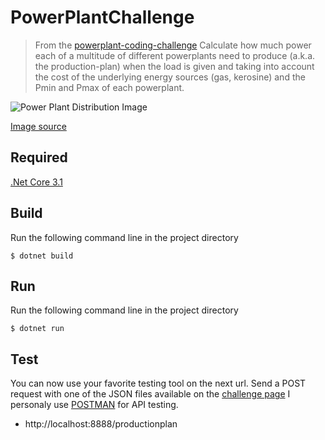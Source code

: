# PowerPlantChallenge
> From the [powerplant-coding-challenge](https://github.com/gem-spaas/powerplant-coding-challenge) Calculate how much power each of a multitude of different powerplants need to produce (a.k.a. the production-plan) when the load is given and taking into account the cost of the underlying energy sources (gas, kerosine) and the Pmin and Pmax of each powerplant.

<img src="https://www.next-kraftwerke.be/wp-content/uploads/2016/03/virtuele-energiecentrale.png" title="Power Plant Distribution" alt="Power Plant Distribution Image">

[Image source](https://www.next-kraftwerke.be/en/technology/next-pool/)

## Required
[.Net Core 3.1](https://dotnet.microsoft.com/download/dotnet/3.1)

## Build
Run the following command line in the project directory
```shell
$ dotnet build
```

## Run
Run the following command line in the project directory
```shell
$ dotnet run
```

## Test
You can now use your favorite testing tool on the next url.
Send a POST request with one of the JSON files available on the [challenge page](https://github.com/gem-spaas/powerplant-coding-challenge/tree/master/example_payloads) 
 I personaly use [POSTMAN](https://www.postman.com/) for API testing.
- http://localhost:8888/productionplan
